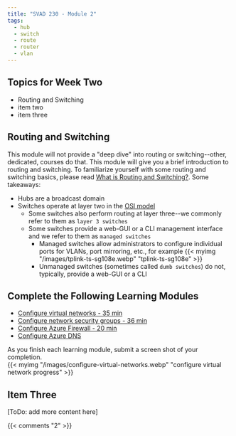 ```yaml
---
title: "SVAD 230 - Module 2"
tags:
  - hub
  - switch
  - route
  - router
  - vlan
---
```


## Topics for Week Two

- Routing and Switching
- item two
- item three

## Routing and Switching

This module will not provide a "deep dive" into routing or switching--other, dedicated, courses do that. This module will give you a brief introduction to routing and switching. To familiarize yourself with some routing and switching basics, please read [What is Routing and Switching?](https://www.secur.cc/what-is-routing-and-switching/). Some takeaways:

- Hubs are a broadcast domain
- Switches operate at layer two in the [OSI model](https://en.wikipedia.org/wiki/OSI_model)
  - Some switches also perform routing at layer three--we commonly refer to them as `layer 3 switches`
  - Some switches provide a web-GUI or a CLI management interface and we refer to them as `managed switches`
    - Managed switches allow administrators to configure individual ports for VLANs, port mirroring, etc., for example {{< myimg "/images/tplink-ts-sg108e.webp" "tplink-ts-sg108e" >}}
    - Unmanaged switches (sometimes called `dumb switches`) do not, typically, provide a web-GUI or a CLI

## Complete the Following Learning Modules

- [Configure virtual networks - 35 min](https://learn.microsoft.com/en-us/training/modules/configure-virtual-networks/)
- [Configure network security groups - 36 min](https://learn.microsoft.com/en-us/training/modules/configure-network-security-groups/)
- [Configure Azure Firewall - 20 min](https://learn.microsoft.com/en-us/training/modules/configure-azure-firewall/)
- [Configure Azure DNS](https://learn.microsoft.com/en-us/training/modules/configure-azure-dns/)

As you finish each learning module, submit a screen shot of your completion.<br />
{{< myimg "/images/configure-virtual-networks.webp" "configure virtual network progress" >}}

## Item Three

[ToDo: add more content here]

{{< comments "2" >}}

